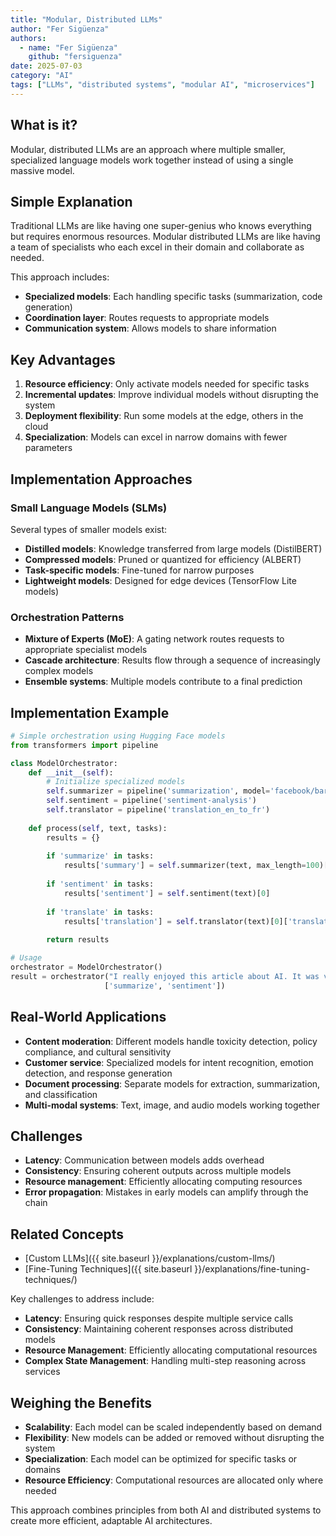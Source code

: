 ```yaml
---
title: "Modular, Distributed LLMs"
author: "Fer Sigüenza"
authors:
  - name: "Fer Sigüenza"
    github: "fersiguenza"
date: 2025-07-03
category: "AI"
tags: ["LLMs", "distributed systems", "modular AI", "microservices"]
---
```


## What is it?

Modular, distributed LLMs are an approach where multiple smaller, specialized language models work together instead of using a single massive model.

## Simple Explanation

Traditional LLMs are like having one super-genius who knows everything but requires enormous resources. Modular distributed LLMs are like having a team of specialists who each excel in their domain and collaborate as needed.

This approach includes:
- **Specialized models**: Each handling specific tasks (summarization, code generation)
- **Coordination layer**: Routes requests to appropriate models
- **Communication system**: Allows models to share information

## Key Advantages

1. **Resource efficiency**: Only activate models needed for specific tasks
2. **Incremental updates**: Improve individual models without disrupting the system
3. **Deployment flexibility**: Run some models at the edge, others in the cloud
4. **Specialization**: Models can excel in narrow domains with fewer parameters

## Implementation Approaches

### Small Language Models (SLMs)

Several types of smaller models exist:

- **Distilled models**: Knowledge transferred from large models (DistilBERT)
- **Compressed models**: Pruned or quantized for efficiency (ALBERT)
- **Task-specific models**: Fine-tuned for narrow purposes
- **Lightweight models**: Designed for edge devices (TensorFlow Lite models)

### Orchestration Patterns

- **Mixture of Experts (MoE)**: A gating network routes requests to appropriate specialist models
- **Cascade architecture**: Results flow through a sequence of increasingly complex models
- **Ensemble systems**: Multiple models contribute to a final prediction

## Implementation Example

```python
# Simple orchestration using Hugging Face models
from transformers import pipeline

class ModelOrchestrator:
    def __init__(self):
        # Initialize specialized models
        self.summarizer = pipeline('summarization', model='facebook/bart-large-cnn')
        self.sentiment = pipeline('sentiment-analysis')
        self.translator = pipeline('translation_en_to_fr')
        
    def process(self, text, tasks):
        results = {}
        
        if 'summarize' in tasks:
            results['summary'] = self.summarizer(text, max_length=100)[0]['summary_text']
            
        if 'sentiment' in tasks:
            results['sentiment'] = self.sentiment(text)[0]
            
        if 'translate' in tasks:
            results['translation'] = self.translator(text)[0]['translation_text']
            
        return results

# Usage
orchestrator = ModelOrchestrator()
result = orchestrator("I really enjoyed this article about AI. It was very informative.", 
                     ['summarize', 'sentiment'])
```

## Real-World Applications

- **Content moderation**: Different models handle toxicity detection, policy compliance, and cultural sensitivity
- **Customer service**: Specialized models for intent recognition, emotion detection, and response generation
- **Document processing**: Separate models for extraction, summarization, and classification
- **Multi-modal systems**: Text, image, and audio models working together

## Challenges

- **Latency**: Communication between models adds overhead
- **Consistency**: Ensuring coherent outputs across multiple models
- **Resource management**: Efficiently allocating computing resources
- **Error propagation**: Mistakes in early models can amplify through the chain

## Related Concepts

- [Custom LLMs]({{ site.baseurl }}/explanations/custom-llms/)
- [Fine-Tuning Techniques]({{ site.baseurl }}/explanations/fine-tuning-techniques/)

Key challenges to address include:
- **Latency**: Ensuring quick responses despite multiple service calls
- **Consistency**: Maintaining coherent responses across distributed models
- **Resource Management**: Efficiently allocating computational resources
- **Complex State Management**: Handling multi-step reasoning across services

## Weighing the Benefits

- **Scalability**: Each model can be scaled independently based on demand
- **Flexibility**: New models can be added or removed without disrupting the system
- **Specialization**: Each model can be optimized for specific tasks or domains
- **Resource Efficiency**: Computational resources are allocated only where needed

This approach combines principles from both AI and distributed systems to create more efficient, adaptable AI architectures.
